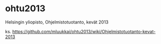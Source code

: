 ohtu2013
========

Helsingin yliopisto, Ohjelmistotuotanto, kevät 2013

ks. https://github.com/mluukkai/ohtu2013/wiki/Ohjelmistotuotanto-kevat-2013
